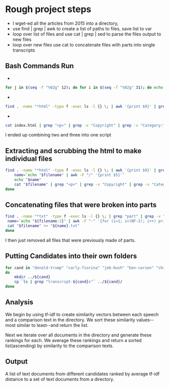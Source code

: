 # Rough project steps

- I wget-ed all the articles from 2015 into a directory,
- use find | grep | awk to create a list of paths to files, save list to var
- loop over list of files and use cat | grep | sed to parse the files output to new files
- loop over new files use cat to concatenate files with parts into single transcripts

## Bash Commands Run
- 
```bash
for j in $(seq -f "%02g" 12); do for i in $(seq -f "%02g" 31); do echo "http://www.whatthefolly.com/2015/$j/$i/" ; done; done | wget -r -np -nc -k -i -
```
- 
```bash
find . -name "*html" -type f -exec ls -l {} \; | awk '{print $9}' | grep -v "/feed" | grep -v "page" | awk -F "/" '{print $5}'
```
- 
```bash 
cat index.html | grep "<p>" | grep -v "Copyright" | grep -v "Category:" | grep -v "Log in" | grep -v "News Editor" | grep -v "span id" | grep -v ">…<" |  sed -e :a -e 's/<[^>]*>//g;/</N;//ba'
```
I ended up combining two and three into one script

## Extracting and scrubbing the html to make individual files
```bash
find . -name "*html" -type f -exec ls -l {} \; | awk '{print $9}' | grep -v "/feed" | grep -v "page" | awk -F "/" '($5 != "index.html")' | grep "transcript" | while read filename; do 
	name=`echo "$filename" | awk -F "/" '{print $5}'`
	echo "$name"
	cat "$filename" | grep "<p>" | grep -v "Copyright" | grep -v "Category:" | grep -v "Log in" | grep -v "News Editor" | grep -v "span id" | grep -v ">…<" |  sed -e :a -e 's/<[^>]*>//g;/</N;//ba' > "transcripts/${name}.txt"
done

```

## Concatenating files that were broken into parts

```bash
find . -name "*txt" -type f -exec ls -l {} \; | grep "part" | grep -v "tax-scams" | grep -v "sunshine" | grep -v "pacific" | grep -v "state-department" | grep -v "d-c.txt" | awk '{print $9}' | while read filename; do
 name=`echo "${filename:2}" | awk -F "-" '{for (i=1; i<(NF-2); i++) printf $i "-"; print $(NF-2)}'`
 cat "$filename" >> "${name}.txt"
done
```

I then just removed all files that were previously made of parts.

## Putting Candidates into their own folders
```bash
for cand in "donald-trump" "carly-fiorina" "jeb-bush" "ben-carson" "chris-christie" "ted-cruz" "jim-gilmore" "lindsey-graham" "mike-huckabee" "john-kasich" "george-pataki" "rand-paul" "marco-rubio" "rick-santorum" "bernie-sanders" "hillary-clinton" "martin-omalley"
do
	mkdir ../${cand}
	cp `ls | grep "transcript-${cand}s"` ../${cand}/
done
```

## Analysis

We begin by using tf-idf to create similarity vectors between each speech and a comparison text in the directory. We sort these similarity values--most similar to least--and return the list. 

Next we iterate over all documents in the directory and generate these rankings for each. We average these rankings and return a sorted list(ascending) by similarity to the comparison texts.

## Output

A list of text documents from different candidates ranked by average tf-idf distance to a set of text documents from a directory.